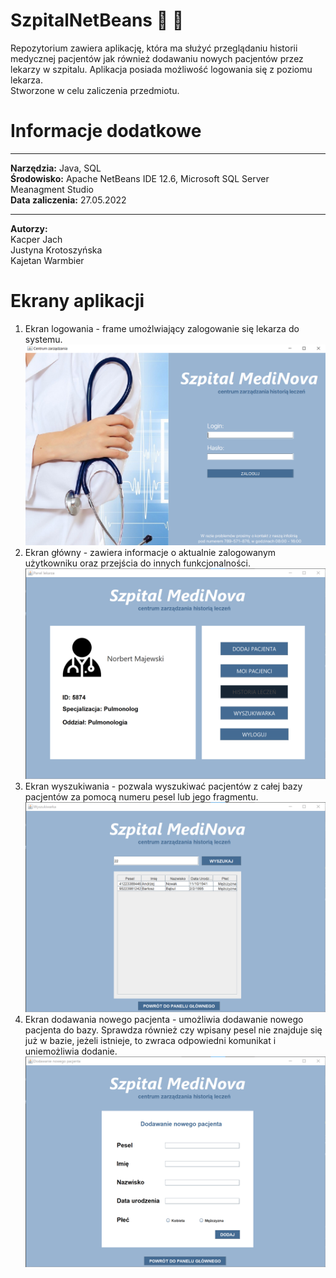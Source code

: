 # SzpitalNetBeans :hospital: :page_facing_up:
Repozytorium zawiera aplikację, która ma służyć przeglądaniu historii medycznej pacjentów jak również dodawaniu nowych pacjentów przez lekarzy w szpitalu. Aplikacja posiada możliwość logowania się z poziomu lekarza.  
Stworzone w celu zaliczenia przedmiotu.

# Informacje dodatkowe
***  
__Narzędzia:__ Java, SQL   
__Środowisko:__  Apache NetBeans IDE 12.6, Microsoft SQL Server Meanagment Studio   
__Data zaliczenia:__ 27.05.2022     
***

__Autorzy:__  
Kacper Jach   
Justyna Krotoszyńska   
Kajetan Warmbier   
# Ekrany aplikacji
1. Ekran logowania - frame umożlwiający zalogowanie się lekarza do systemu.
![Ekran logowania](./images/jpa.png) 
2. Ekran główny - zawiera informacje o aktualnie zalogowanym użytkowniku oraz przejścia do innych funkcjonalności.
![Ekran główny](./images/jpa2.png)
3. Ekran wyszukiwania - pozwala wyszukiwać pacjentów z całej bazy pacjentów za pomocą numeru pesel lub jego fragmentu.
![Ekran wyszukiwania](./images/jpa3.png)
4. Ekran dodawania nowego pacjenta - umożliwia dodawanie nowego pacjenta do bazy. Sprawdza również czy wpisany pesel nie znajduje się już w bazie, jeżeli istnieje, to zwraca odpowiedni komunikat i uniemożliwia dodanie.
![Ekran dodawania nowego pacjenta](./images/jpa4.png)
